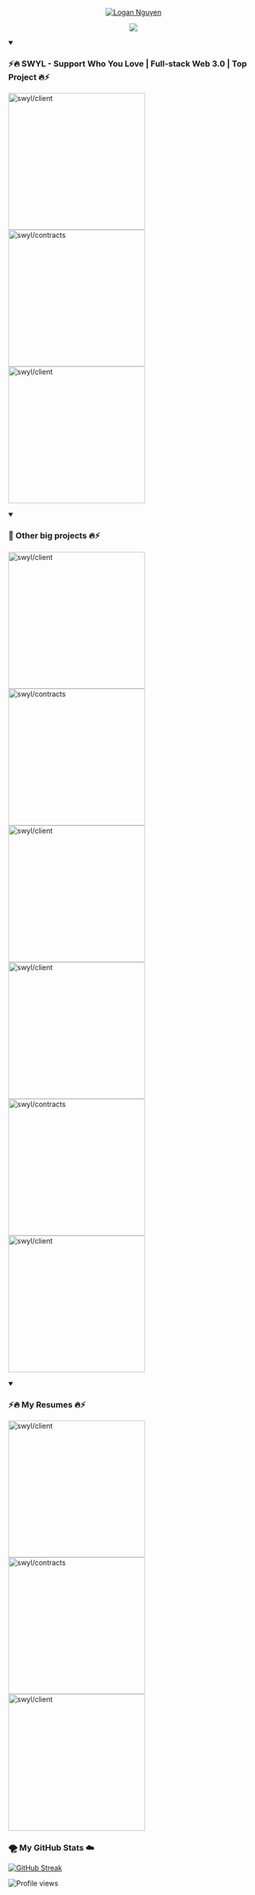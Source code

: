 <p align="center">
  <a href="https://github.com/logann131">
    <img src="https://user-images.githubusercontent.com/66233296/213967317-e9b892fd-b74e-444c-b714-a38b05b40cd5.png" alt="Logan Nguyen" /></a>
</p>

<p align="center">
  <a href="https://github.com/logann131">
    <img src="https://readme-typing-svg.demolab.com?font=Nunito&weight=500&size=27&duration=3000&pause=1000&color=82ACF9&center=true&vCenter=true&width=435&lines=Full+stack+web+3.0+developer;Blockchain+enthusiast;Golang+%7C+TypeScript+%7C+Solidity" /></a>
</p>
<!-- ![Senior CS major @SUNY Oswego](https://pbs.twimg.com/profile_banners/1042005380211986441/1642665132/1500x500) -->

<details open>
  <summary><h3>⚡️🔥 SWYL - Support Who You Love | Full-stack Web 3.0 | Top Project 🔥⚡️</h3></summary>

  <!-- Repo info cards - https://github.com/anuraghazra/github-readme-stats -->
  <!-- Small repo cards (fork) - https://github.com/DenverCoder1/github-readme-stats -->
  <p align="left">
    <a href="https://github.com/SWYLy/client"><img width="275" src="https://denvercoder1-github-readme-stats.vercel.app/api/pin/?username=swyly&repo=client&theme=tokyonight_duo&title_color=00C9B1&text_color=82ACF9&hide_border=false&icon_color=B792EB" alt="swyl/client">     </a>
    <a href="https://github.com/SWYLy/contracts"><img width="275" src="https://denvercoder1-github-readme-stats.vercel.app/api/pin/?username=swyly&repo=contracts&theme=transparent&bg_color=1F222E&title_color=00C9B1&text_color=82ACF9&hide_border=false&icon_color=B792EB" alt="swyl/contracts">
    </a>
    <a href="https://github.com/SWYLy/servers"><img width="275" src="https://denvercoder1-github-readme-stats.vercel.app/api/pin/?username=swyly&repo=servers&theme=transparent&bg_color=1F222E&title_color=00C9B1&text_color=82ACF9&hide_border=false&icon_color=B792EB" alt="swyl/client">
    </a>
  </p>
</details>

<details open>
  <summary><h3>💫 Other big projects 🔥⚡️</h3></summary>

  <!-- Repo info cards - https://github.com/anuraghazra/github-readme-stats -->
  <!-- Small repo cards (fork) - https://github.com/DenverCoder1/github-readme-stats -->
  <p align="left">
    <a href="https://github.com/NFTir/server"><img width="275" src="https://denvercoder1-github-readme-stats.vercel.app/api/pin/?username=NFTir&repo=server&theme=transparent&bg_color=1F222E&title_color=00C9B1&text_color=82ACF9&hide_border=false&icon_color=B792EB" alt="swyl/client">     </a>
    <a href="https://github.com/NFTir/agent"><img width="275" src="https://denvercoder1-github-readme-stats.vercel.app/api/pin/?username=NFTir&repo=agent&theme=transparent&bg_color=1F222E&title_color=00C9B1&text_color=82ACF9&hide_border=false&icon_color=B792EB" alt="swyl/contracts">
    </a>
    <a href="https://github.com/tenbergen/CSC480-22S"><img width="275" src="https://denvercoder1-github-readme-stats.vercel.app/api/pin/?username=tenbergen&repo=CSC480-22S&theme=transparent&bg_color=1F222E&title_color=00C9B1&text_color=82ACF9&hide_border=false&icon_color=B792EB" alt="swyl/client">
    </a>
    <a href="https://github.com/logann131/CSC-365-fullstack-app-I"><img width="275" src="https://denvercoder1-github-readme-stats.vercel.app/api/pin/?username=logann131&repo=CSC-365-fullstack-app-I&theme=transparent&bg_color=1F222E&title_color=00C9B1&text_color=82ACF9&hide_border=false&icon_color=B792EB" alt="swyl/client"></a>
    <a href="https://github.com/NFTir/agent"><img width="275" src="https://denvercoder1-github-readme-stats.vercel.app/api/pin/?username=logann131&repo=CSC-365-fullstack-app-II&theme=transparent&bg_color=1F222E&title_color=00C9B1&text_color=82ACF9&hide_border=false&icon_color=B792EB" alt="swyl/contracts">
    </a>
    <a href="https://github.com/tenbergen/CSC480-22S"><img width="275" src="https://denvercoder1-github-readme-stats.vercel.app/api/pin/?username=logann131&repo=CSC-365-fullstack-app-III&theme=transparent&bg_color=1F222E&title_color=00C9B1&text_color=82ACF9&hide_border=false&icon_color=B792EB" alt="swyl/client">
    </a>

  </p>
</details>

<details open>
  <summary><h3>⚡️🔥 My Resumes 🔥⚡️</h3></summary>

  <!-- Repo info cards - https://github.com/anuraghazra/github-readme-stats -->
  <!-- Small repo cards (fork) - https://github.com/DenverCoder1/github-readme-stats -->
  <p align="left">
    <a href="https://logann131.github.io/resume-fe/"><img width="275" src="https://denvercoder1-github-readme-stats.vercel.app/api/pin/?username=logann131&repo=resume-fe&theme=transparent&bg_color=1F222E&title_color=00C9B1&text_color=82ACF9&hide_border=false&icon_color=B792EB" alt="swyl/client"></a>
    <a href="https://logann131.github.io/resume-be/"><img width="275" src="https://denvercoder1-github-readme-stats.vercel.app/api/pin/?username=logann131&repo=resume-be&theme=transparent&bg_color=1F222E&title_color=00C9B1&text_color=82ACF9&hide_border=false&icon_color=B792EB" alt="swyl/contracts">
    </a>
    <a href="https://logann131.github.io/resume-blockchain/"><img width="275" src="https://denvercoder1-github-readme-stats.vercel.app/api/pin/?username=logann131&repo=resume-blockchain&theme=transparent&bg_color=1F222E&title_color=00C9B1&text_color=82ACF9&hide_border=false&icon_color=B792EB" alt="swyl/client">
    </a>
  </p>
</details>

  
  <h3>🌪️ My GitHub Stats ☁️</h3>
  
  [![GitHub Streak](https://github-readme-streak-stats.herokuapp.com?user=logann131&theme=tokyonight_duo)](https://git.io/streak-stats)
   
  ![Profile views](https://gpvc.arturio.dev/lgad31vn)
<!--     ![Profile views](https://gpvc.arturio.dev/lg.131.dev) -->
<!--   [![Readme Card](https://github-readme-stats.vercel.app/api/pin/?username=lgad31vn&repo=Hashtology-dapp&theme=gotham)](https://github.com/lgad31vn/Hashtology-dapp) -->


